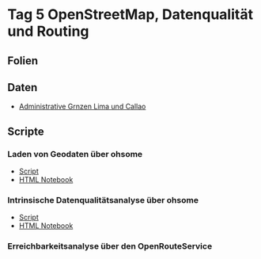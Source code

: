 # Tag 5 OpenStreetMap, Datenqualität und Routing

## Folien


## Daten

* <a href="/data_day5/lima.gpkg">Administrative Grnzen Lima und Callao</a>


## Scripte

### Laden von Geodaten über ohsome
* <a href="udlDay5_OSM_lima.Rmd">Script</a>
* <a href="udlDay5_OSM_lima.html">HTML Notebook</a>

### Intrinsische Datenqualitätsanalyse über ohsome
* <a href="udlDay5_OSM_dataQuality_lima.Rmd">Script</a>
* <a href="udlDay5_OSM_dataQuality_lima.html">HTML Notebook</a>

### Erreichbarkeitsanalyse über den OpenRouteService

